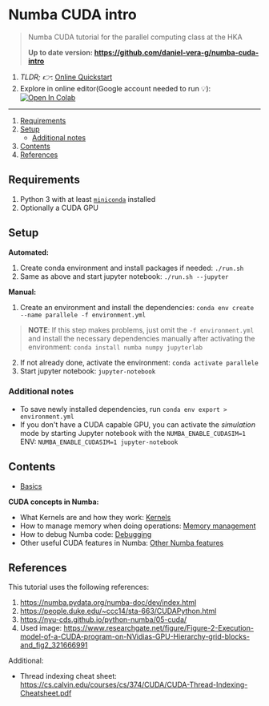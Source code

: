 # Numba CUDA intro

> Numba CUDA tutorial for the parallel computing class at the HKA
>
> **Up to date version: https://github.com/daniel-vera-g/numba-cuda-intro**

1. _TLDR; 👉_: [Online Quickstart](https://github.com/daniel-vera-g/numba-cuda-intro/blob/master/cuda-notebook/numba_cuda_tutorial.ipynb)
2. Explore in online editor(Google account needed to run 💡): [![Open In Colab](https://colab.research.google.com/assets/colab-badge.svg)](https://colab.research.google.com/github/daniel-vera-g/numba-cuda-intro)

---

1. [Requirements](#requirements)
2. [Setup](#setup)
   - [Additional notes](#additional-notes)
3. [Contents](#contents)
4. [References](#references)

## Requirements

1. Python 3 with at least [`miniconda`](https://docs.conda.io/en/latest/miniconda.html) installed
2. Optionally a CUDA GPU

## Setup

**Automated:**

1. Create conda environment and install packages if needed: `./run.sh`
2. Same as above and start jupyter notebook: `./run.sh --jupyter`

**Manual:**

1. Create an environment and install the dependencies: `conda env create --name parallele -f environment.yml`

> **NOTE**: If this step makes problems, just omit the `-f environment.yml` and install the necessary dependencies manually after activating the environment: `conda install numba numpy jupyterlab`

2. If not already done, activate the environment: `conda activate parallele`
3. Start jupyter notebook: `jupyter-notebook`

### Additional notes

- To save newly installed dependencies, run `conda env export > environment.yml`
- If you don't have a CUDA capable GPU, you can activate the _simulation_ mode by starting Jupyter notebook with the `NUMBA_ENABLE_CUDASIM=1` ENV: `NUMBA_ENABLE_CUDASIM=1 jupyter-notebook`

## Contents

- [Basics](./cuda-notebook/numba_cuda_tutorial.ipynb)

**CUDA concepts in Numba:**

- What Kernels are and how they work: [Kernels](./cuda-notebook/kernels.ipynb)
- How to manage memory when doing operations: [Memory management](./cuda-notebook/memory-management.ipynb)
- How to debug Numba code: [Debugging](./cuda-notebook/cuda-debugger.ipynb)
- Other useful CUDA features in Numba: [Other Numba features](./cuda-notebook/other-cuda-features.ipynb)

## References

This tutorial uses the following references:

1. https://numba.pydata.org/numba-doc/dev/index.html
2. https://people.duke.edu/~ccc14/sta-663/CUDAPython.html
3. https://nyu-cds.github.io/python-numba/05-cuda/
4. Used image: https://www.researchgate.net/figure/Figure-2-Execution-model-of-a-CUDA-program-on-NVidias-GPU-Hierarchy-grid-blocks-and_fig2_321666991

Additional:

- Thread indexing cheat sheet: https://cs.calvin.edu/courses/cs/374/CUDA/CUDA-Thread-Indexing-Cheatsheet.pdf
